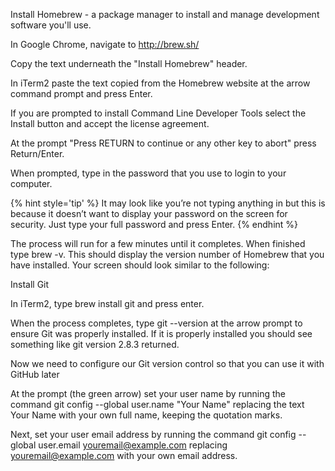 Install Homebrew - a package manager to install and manage development software you'll use.

In Google Chrome, navigate to http://brew.sh/

Copy the text underneath the "Install Homebrew" header.



In iTerm2 paste the text copied from the Homebrew website at the arrow command prompt and press Enter.

If you are prompted to install Command Line Developer Tools select the Install button and accept the license agreement.


At the prompt "Press RETURN to continue or any other key to abort" press Return/Enter.

When prompted, type in the password that you use to login to your computer.

{% hint style='tip' %} It may look like you’re not typing anything in but this is because it doesn’t want to display your password on the screen for security. Just type your full password and press Enter. {% endhint %}

The process will run for a few minutes until it completes. When finished type brew -v. This should display the version number of Homebrew that you have installed. Your screen should look similar to the following:


Install Git

In iTerm2, type brew install git and press enter.

When the process completes, type git --version at the arrow prompt to ensure Git was properly installed. If it is properly installed you should see something like git version 2.8.3 returned.

Now we need to configure our Git version control so that you can use it with GitHub later

At the prompt (the green arrow) set your user name by running the command git config --global user.name "Your Name" replacing the text Your Name with your own full name, keeping the quotation marks.

Next, set your user email address by running the command git config --global user.email youremail@example.com replacing youremail@example.com with your own email address.